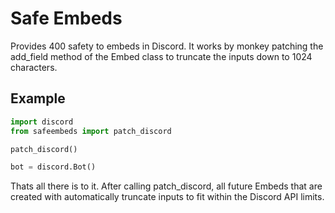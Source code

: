 # Safe Embeds
Provides 400 safety to embeds in Discord.  It works by monkey patching the add_field method of the Embed class to truncate the inputs down to 1024 characters.

## Example
```python
import discord
from safeembeds import patch_discord

patch_discord()

bot = discord.Bot()
```

Thats all there is to it.  After calling patch_discord, all future Embeds that are created with automatically truncate inputs to fit within the Discord API limits.